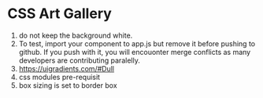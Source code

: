 # CSS Art Gallery

1. do not keep the background white. 
2. To test, import your component to app.js but remove it before pushing to github. If you push with it, you will encouonter merge conflicts as many developers are contributing paralelly. 
3. https://uigradients.com/#Dull
4. css modules pre-requisit
5. box sizing is set to border box